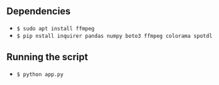 ## Dependencies
* `$ sudo apt install ffmpeg `
* `$ pip nstall inquirer pandas numpy boto3 ffmpeg colorama spotdl`


## Running the script
* `$ python app.py `